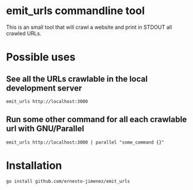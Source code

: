 # emit_urls commandline tool

This is an small tool that will crawl a website and print in STDOUT all crawled URLs.

# Possible uses

## See all the URLs crawlable in the local development server

```emit_urls http://localhost:3000```

## Run some other command for all each crawlable url with GNU/Parallel

```emit_urls http://localhost:3000 | parallel "some_command {}"```

##

# Installation

```go install github.com/ernesto-jimenez/emit_urls```
